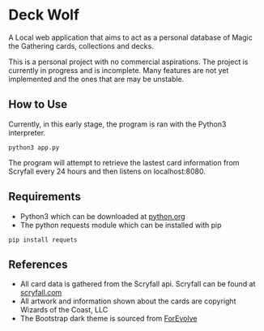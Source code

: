 # Deck Wolf

A Local web application that aims to act as a personal database of Magic the Gathering cards, collections and decks.

This is a personal project with no commercial aspirations. The project is currently in progress and is incomplete. Many features are not yet implemented and the ones that are may be unstable.

## How to Use

Currently, in this early stage, the program is ran with the Python3 interpreter.

```
python3 app.py
```

The program will attempt to retrieve the lastest card information from Scryfall every 24 hours and then listens on localhost:8080.

## Requirements

- Python3 which can be downloaded at [python.org](https://www.python.org/)
- The python requests module which can be installed with pip

```
pip install requets
```

## References

- All card data is gathered from the Scryfall api. Scryfall can be found at [scryfall.com](https://scryfall.com/)
- All artwork and information shown about the cards are copyright Wizards of the Coast, LLC
- The Bootstrap dark theme is sourced from [ForEvolve](https://github.com/ForEvolve/bootstrap-dark/)
